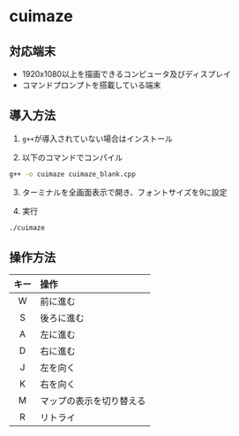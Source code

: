 # cuimaze

## 対応端末
- 1920x1080以上を描画できるコンピュータ及びディスプレイ
- コマンドプロンプトを搭載している端末

## 導入方法
1. `g++`が導入されていない場合はインストール

2. 以下のコマンドでコンパイル
```bash
g++ -o cuimaze cuimaze_blank.cpp
```

3. ターミナルを全画面表示で開き、フォントサイズを9に設定

4. 実行
```bash
./cuimaze
```

## 操作方法
| キー | 操作 |
| :--: | :--- |
| W | 前に進む |
| S | 後ろに進む |
| A | 左に進む |
| D | 右に進む |
| J | 左を向く |
| K | 右を向く |
| M | マップの表示を切り替える |
| R | リトライ |